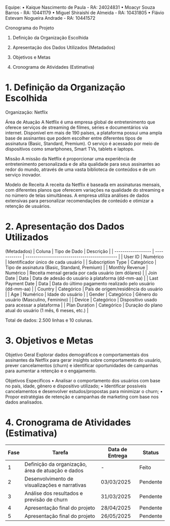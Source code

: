 

Equipe:
• Kaique Nascimento de Paula - RA: 24024831 
• Moacyr Souza Barros - RA: 10441179 
• Miguel Shiraishi de Almeida - RA: 10431805
• Flávio Estevam Nogueira Andrade - RA: 10441572 

Cronograma do Projeto
1. Definição da Organização Escolhida 

2. Apresentação dos Dados Utilizados (Metadados) 

3. Objetivos e Metas

4. Cronograma de Atividades (Estimativa)

# 1. Definição da Organização Escolhida

Organização: Netflix 

Área de Atuação 
A Netflix é uma empresa global de entretenimento que oferece serviços de streaming de filmes, séries e documentários via internet. Disponível em mais de 190 países, a plataforma 
possui uma ampla base de assinantes que podem escolher entre diferentes tipos de assinatura (Basic, Standard, Premium). O serviço é acessado por meio de dispositivos como
smartphones, Smart TVs, tablets e laptops.

Missão 
A missão da Netflix é proporcionar uma experiência de entretenimento personalizada e de alta qualidade para seus assinantes ao redor do mundo, através de uma vasta biblioteca de
conteúdos e de um serviço inovador.

Modelo de Receita 
A receita da Netflix é baseada em assinaturas mensais, com diferentes planos que oferecem variações na qualidade do streaming e no número de telas simultâneas. A empresa utiliza 
análises de dados extensivas para personalizar recomendações de conteúdo e otimizar a retenção de usuários.

# 2. Apresentação dos Dados Utilizados

(Metadados)
| Coluna             | Tipo de Dado | Descrição                                    |
| ------------------ | ------------ | --------------------------------------------- |
| User ID            | Numérico     | Identificador único de cada usuário           |
| Subscription Type  | Categórico   | Tipo de assinatura (Basic, Standard, Premium) |
| Monthly Revenue    | Numérico     | Receita mensal gerada por cada usuário (em dólares) |
| Join Date          | Data         | Data de adesão do usuário à plataforma (dd-mm-aa) |
| Last Payment Date  | Data         | Data do último pagamento realizado pelo usuário (dd-mm-aa) |
| Country            | Categórico   | País de origem/residência do usuário           |
| Age                | Numérico     | Idade do usuário                               |
| Gender             | Categórico   | Gênero do usuário (Masculino, Feminino)       |
| Device             | Categórico   | Dispositivo usado para acessar a plataforma   |
| Plan Duration      | Categórico   | Duração do plano atual do usuário (1 mês, 6 meses, etc.) |

Total de dados: 2.500 linhas e 10 colunas. 

# 3. Objetivos e Metas

Objetivo Geral 
Explorar dados demográficos e comportamentais dos assinantes da Netflix para gerar insights sobre comportamento do usuário, prever cancelamentos (churn) e identificar 
oportunidades de campanhas para aumentar a retenção e o engajamento. 

Objetivos Específicos 
• Analisar o comportamento dos usuários com base no país, idade, gênero e dispositivo utilizado; 
• Identificar possíveis cancelamentos e desenvolver estudos/propostas para minimizar o churn;
• Propor estratégias de retenção e campanhas de marketing com base nos dados analisados.

# 4. Cronograma de Atividades (Estimativa)

| Fase | Tarefa                                      | Data de Entrega | Status    |
|------|---------------------------------------------|-----------------|-----------|
| 1    | Definição da organização, área de atuação e dados | -               | Feito     |
| 2    | Desenvolvimento de visualizações e narrativas | 03/03/2025      | Pendente  |
| 3    | Análise dos resultados e previsão de churn    | 31/03/2025      | Pendente  |
| 4    | Apresentação final do projeto                | 28/04/2025      | Pendente  |
| 5 | Apresentação final do projeto                | 26/05/2025      | Pendente |
